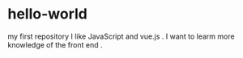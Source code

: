 # hello-world
my first repository
I like JavaScript and vue.js . I want to learm more knowledge of the front end .
